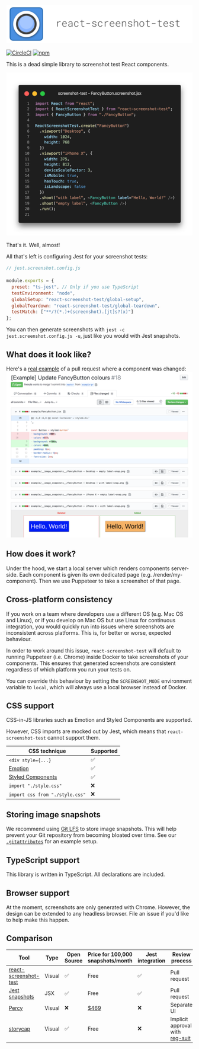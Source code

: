 [![Logo](brand/logo.png)](https://www.npmjs.com/package/react-screenshot-test)

[![CircleCI](https://img.shields.io/circleci/build/github/fwouts/react-screenshot-test)](https://circleci.com/gh/fwouts/react-screenshot-test/tree/master)
[![npm](https://img.shields.io/npm/v/react-screenshot-test)](https://www.npmjs.com/package/react-screenshot-test)

This is a dead simple library to screenshot test React components.

[![Code example](example-code.png)](https://github.com/fwouts/react-screenshot-test/tree/master/example/FancyButton.screenshot.jsx)

That's it. Well, almost!

All that's left is configuring Jest for your screenshot tests:

```js
// jest.screenshot.config.js

module.exports = {
  preset: "ts-jest", // Only if you use TypeScript
  testEnvironment: "node",
  globalSetup: "react-screenshot-test/global-setup",
  globalTeardown: "react-screenshot-test/global-teardown",
  testMatch: ["**/?(*.)+(screenshot).[jt]s?(x)"]
};
```

You can then generate screenshots with `jest -c jest.screenshot.config.js -u`,
just like you would with Jest snapshots.

## What does it look like?

Here's a [real example](https://github.com/fwouts/react-screenshot-test/pull/18/files?short_path=9fa0253#diff-9fa0253d6c3a2b1cf8ec498eec18360e) of a pull request where a component was changed:
[![Example PR](example-pr.png)](https://github.com/fwouts/react-screenshot-test/pull/18/files?short_path=c1101dd#diff-c1101ddb11729f8ee0750df5e9595b47)

## How does it work?

Under the hood, we start a local server which renders components server-side. Each component is given its own dedicated page (e.g. /render/my-component). Then we use Puppeteer to take a screenshot of that page.

## Cross-platform consistency

If you work on a team where developers use a different OS (e.g. Mac OS and
Linux), or if you develop on Mac OS but use Linux for continuous integration,
you would quickly run into issues where screenshots are inconsistent across
platforms. This is, for better or worse, expected behaviour.

In order to work around this issue, `react-screenshot-test` will default to
running Puppeteer (i.e. Chrome) inside Docker to take screenshots of your
components. This ensures that generated screenshots are consistent regardless of
which platform you run your tests on.

You can override this behaviour by setting the `SCREENSHOT_MODE` environment
variable to `local`, which will always use a local browser instead of Docker.

## CSS support

CSS-in-JS libraries such as Emotion and Styled Components are supported.

However, CSS imports are mocked out by Jest, which means that `react-screenshot-test` cannot support them.

| CSS technique                                          | Supported |
| ------------------------------------------------------ | --------- |
| `<div style={...}`                                     | ✅        |
| [Emotion](https://emotion.sh)                          | ✅        |
| [Styled Components](https://www.styled-components.com) | ✅        |
| `import "./style.css"`                                 | ❌        |
| `import css from "./style.css"`                        | ❌        |

## Storing image snapshots

We recommend using [Git LFS](https://git-lfs.github.com) to store image
snapshots. This will help prevent your Git repository from becoming bloated over time. See our [`.gitattributes`](.gitattributes) for an example setup.

## TypeScript support

This library is written in TypeScript. All declarations are included.

## Browser support

At the moment, screenshots are only generated with Chrome. However, the design can be extended to any headless browser. File an issue if you'd like to help make this happen.

## Comparison

| Tool                                                                         | Type   | Open Source | Price for 100,000 snapshots/month | Jest integration | Review process                                                         |
| ---------------------------------------------------------------------------- | ------ | ----------- | --------------------------------- | ---------------- | ---------------------------------------------------------------------- |
| [react-screenshot-test](https://www.npmjs.com/package/react-screenshot-test) | Visual | ✅          | Free                              | ✅               | Pull request                                                           |
| [Jest snapshots](https://jestjs.io/docs/en/snapshot-testing)                 | JSX    | ✅          | Free                              | ✅               | Pull request                                                           |
| [Percy](https://percy.io)                                                    | Visual | ❌          | [\$469](https://percy.io/pricing) | ❌               | Separate UI                                                            |  |
| [storycap](https://github.com/reg-viz/storycap)                              | Visual | ✅          | Free                              | ❌               | Implicit approval with [reg-suit](https://github.com/reg-viz/reg-suit) |
